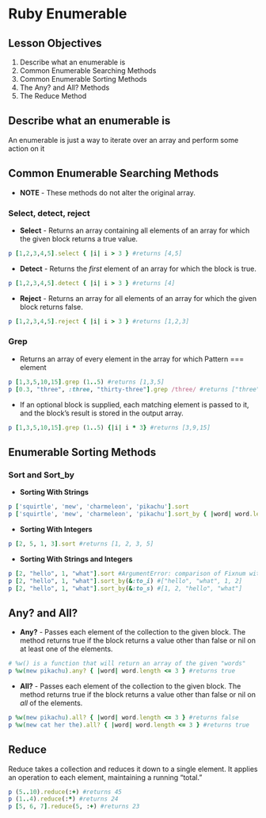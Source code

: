 # Ruby Enumerable

## Lesson Objectives

1. Describe what an enumerable is
1. Common Enumerable Searching Methods
1. Common Enumerable Sorting Methods
1. The Any? and All? Methods
1. The Reduce Method

## Describe what an enumerable is

An enumerable is just a way to iterate over an array and perform some action on it

## Common Enumerable Searching Methods

* **NOTE** - These methods do not alter the original array.

### Select, detect, reject

* **Select** - Returns an array containing all elements of an array for which the given block returns a true value.

``` ruby
p [1,2,3,4,5].select { |i| i > 3 } #returns [4,5]
```

* **Detect** - Returns the *first* element of an array for which the block is true.

``` ruby
p [1,2,3,4,5].detect { |i| i > 3 } #returns [4]
```

* **Reject** - Returns an array for all elements of an array for which the given block returns false.

``` ruby
p [1,2,3,4,5].reject { |i| i > 3 } #returns [1,2,3]
```

### Grep

* Returns an array of every element in the array for which Pattern === element

``` ruby
p [1,3,5,10,15].grep (1..5) #returns [1,3,5]
p [0.3, "three", :three, "thirty-three"].grep /three/ #returns ["three", :three, "thirty-three"]
```

* If an optional block is supplied, each matching element is passed to it, and the block’s result is stored in the output array.

``` ruby
p [1,3,5,10,15].grep (1..5) {|i| i * 3} #returns [3,9,15]
```

## Enumerable Sorting Methods

### Sort and Sort_by

* **Sorting With Strings**  

``` ruby
p ['squirtle', 'mew', 'charmeleon', 'pikachu'].sort
p ['squirtle', 'mew', 'charmeleon', 'pikachu'].sort_by { |word| word.length}
```

* **Sorting With Integers**  

``` ruby
p [2, 5, 1, 3].sort #returns [1, 2, 3, 5]
```

* **Sorting With Strings and Integers**  

``` ruby
p [2, "hello", 1, "what"].sort #ArgumentError: comparison of Fixnum with String failed
p [2, "hello", 1, "what"].sort_by(&:to_i) #["hello", "what", 1, 2]
p [2, "hello", 1, "what"].sort_by(&:to_s) #[1, 2, "hello", "what"]
```  

## Any? and All?

* **Any?** - Passes each element of the collection to the given block. The method returns true if the block returns a value other than false or nil on at least one of the elements.

``` ruby
# %w() is a function that will return an array of the given "words"
p %w(mew pikachu).any? { |word| word.length <= 3 } #returns true
```

* **All?** - Passes each element of the collection to the given block. The method returns true if the block returns a value other than false or nil on *all* of the elements.

``` ruby
p %w(mew pikachu).all? { |word| word.length <= 3 } #returns false
p %w(mew cat her the).all? { |word| word.length <= 3 } #returns true
```

## Reduce

Reduce takes a collection and reduces it down to a single element. It applies an operation to each element, maintaining a running “total.”  

 ``` ruby
p (5..10).reduce(:+) #returns 45
p (1..4).reduce(:*) #returns 24
p [5, 6, 7].reduce(5, :+) #returns 23
```
